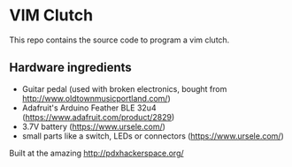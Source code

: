 # VIM Clutch

This repo contains the source code to program a vim clutch.

## Hardware ingredients
* Guitar pedal (used with broken electronics, bought from http://www.oldtownmusicportland.com/)
* Adafruit's Arduino Feather BLE 32u4 (https://www.adafruit.com/product/2829)
* 3.7V battery (https://www.ursele.com/)
* small parts like a switch, LEDs or connectors (https://www.ursele.com/)

Built at the amazing http://pdxhackerspace.org/
